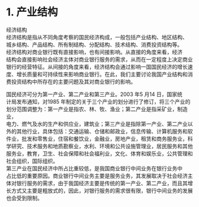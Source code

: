 # 1. 产业结构

经济结构<br />
      经济结构是指从不同角度考察的国民经济构成，一般包括产业结构、地区结构、<br />
      城乡结构、产品结构、所有制结构、分配结构、技术结构、消费投资结构等。<br />
      经济结构对商业银行既有直接影响，也有间接影响。从直接的角度来看，经济<br />
      结构会直接影响社会经济主体对商业银行服务的需求，从而在一定程度上决定商业<br />
      银行的经营特征。从间接的角度来看，经济结构会通过影响一国国民经济的增长速<br />
      度、增长质量和可持续性来影响商业银行。在此，我们主要讨论我国产业结构和消<br />
      费投资结构中所存在的主要问题及其对商业银行的影响。</p>
    <p>国民经济可分为第一产业、第二产业和第三产业。2003 年5 月14 日，国家统<br />
      计局发布通知，对1985 年制定的关于三个产业的划分进行了修订，将三个产业的<br />
      划分范围调整为：第一产业是指农、林、牧、渔业；第二产业是指采矿业，制造业，<br />
      电力、燃气及水的生产和供应业，建筑业；第三产业是指除第一产业、第二产业以<br />
      外的其他行业，具体包括：交通运输、仓储和邮政业，信息传输、计算机服务和软<br />
      件业，批发和零售业，住宿和餐饮业，金融业，房地产业，租赁和商务服务业，科<br />
      学研究、技术服务和地质勘察业，水利、环境和公共设施管理业，居民服务和其他<br />
      服务业，教育，卫生、社会保障和社会福利业，文化、体育和娱乐业，公共管理和<br />
      社会组织，国际组织。<br />
      第三产业在国民经济中所占比重较低，是我国商业银行中间业务在银行业务中<br />
      占比低的重要原因。商业银行中间业务主要是服务业务，其发展取决于社会经济主<br />
      体对银行服务的需求，由于我国经济主要是传统的第一产业、第二产业，而且其增<br />
      长方式又主要是粗放式的，因此，对银行服务的需求很有限，银行中间业务的发展<br />
    也会受到限制。